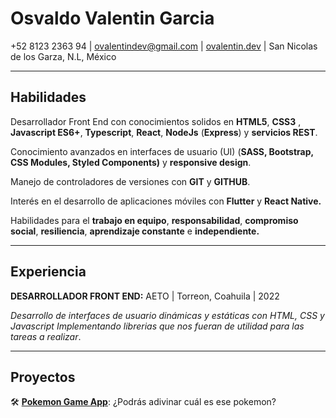 # Osvaldo Valentin Garcia

+52 8123 2363 94 | ovalentindev@gmail.com | [ovalentin.dev](https://ovalentin.dev) | San Nicolas de los Garza, N.L, México

---

## Habilidades

Desarrollador Front End con conocimientos solidos en **HTML5**, **CSS3** , **Javascript ES6+**,  **Typescript**, **React**, **NodeJs** (**Express**) y **servicios REST**.

Conocimiento avanzados en interfaces de usuario (UI) (**SASS, Bootstrap, CSS Modules, Styled Components)** y **responsive design**.

Manejo de controladores de versiones con **GIT** y **GITHUB**.

Interés  en el desarrollo de aplicaciones móviles con **Flutter** y **React Native.**

Habilidades para el **trabajo en equipo**, **responsabilidad**, **compromiso social**, **resiliencia**, **aprendizaje constante** e **independiente.**

---

## Experiencia

**DESARROLLADOR FRONT END:** AETO | Torreon, Coahuila | 2022

*Desarrollo de interfaces de usuario dinámicas y estáticas con HTML, CSS y Javascript  Implementando librerias que nos fueran de utilidad para las tareas a realizar*.

---

## Proyectos

🛠 **[Pokemon Game App](https://valentin-pokemon-app.netlify.app/)**: ¿Podrás adivinar cuál es ese pokemon?
